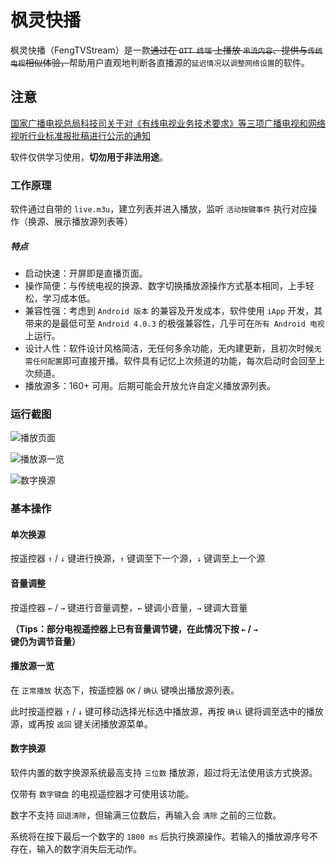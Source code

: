 # 枫灵快播

枫灵快播（FengTVStream）是一款~~通过在 `OTT 终端` 上播放 `串流内容`、提供与`传统电视`相似体验，~~帮助用户直观地判断各直播源的`延迟情况`以`调整网络设置`的软件。

## 注意

[国家广播电视总局科技司关于对《有线电视业务技术要求》等三项广播电视和网络视听行业标准报批稿进行公示的通知](http://www.nrta.gov.cn/art/2023/10/25/art_113_65927.html)

软件仅供学习使用，**切勿用于非法用途**。

### 工作原理

软件通过自带的 `live.m3u`，建立列表并进入播放，监听 `活动按键事件` 执行对应操作（换源、展示播放源列表等）

##### 特点

- 启动快速：开屏即是直播页面。
- 操作简便：与传统电视的换源、数字切换播放源操作方式基本相同，上手轻松，学习成本低。
- 兼容性强：考虑到 `Android 版本` 的兼容及开发成本，软件使用 `iApp` 开发，其带来的是最低可至 `Android 4.0.3` 的极强兼容性，几乎可在`所有 Android 电视`上运行。
- 设计人性：软件设计风格简洁，无任何多余功能，无内建更新，且初次时候`无需任何配置`即可直接开播。软件具有记忆上次频道的功能，每次启动时会回至上次频道。
- 播放源多：160+ 可用。后期可能会开放允许自定义播放源列表。

### 运行截图

![播放页面]()

![播放源一览]()

![数字换源]()

### 基本操作

#### 单次换源

按遥控器 `↑` / `↓` 键进行换源，`↑` 键调至下一个源，`↓` 键调至上一个源

#### 音量调整

按遥控器 `←` / `→` 键进行音量调整，`←` 键调小音量，`→` 键调大音量

**（Tips：部分电视遥控器上已有音量调节键，在此情况下按 `←` / `→` 键仍为调节音量）**

#### 播放源一览

在 `正常播放` 状态下，按遥控器 `OK` / `确认` 键唤出播放源列表。

此时按遥控器 `↑` / `↓` 键可移动选择光标选中播放源，再按 `确认` 键将调至选中的播放源，或再按 `返回` 键关闭播放源菜单。

#### 数字换源

软件内置的数字换源系统最高支持 `三位数` 播放源，超过将无法使用该方式换源。

仅带有 `数字键盘` 的电视遥控器才可使用该功能。

数字不支持 `回退清除`，但输满三位数后，再输入会 `清除` 之前的三位数。

系统将在按下最后一个数字的 `1800 ms` 后执行换源操作。若输入的播放源序号不存在，输入的数字消失后无动作。
